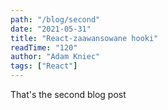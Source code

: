 ```yaml
---
path: "/blog/second"
date: "2021-05-31"
title: "React-zaawansowane hooki"
readTime: "120"
author: "Adam Kniec"
tags: ["React"]
---
```


That's the second blog post